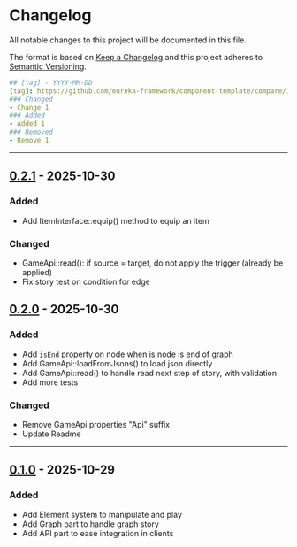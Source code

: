 # Changelog
All notable changes to this project will be documented in this file.

The format is based on [Keep a Changelog](http://keepachangelog.com/en/1.0.0/)
and this project adheres to [Semantic Versioning](http://semver.org/spec/v2.0.0.html).

```yaml
## [tag] - YYYY-MM-DD
[tag]: https://github.com/eureka-framework/component-template/compare/1.0.0...master
### Changed
- Change 1
### Added
- Added 1
### Removed
- Remove 1
```



----

## [0.2.1] - 2025-10-30
[0.2.1]: https://github.com/velkuns/game-text-engine/compare/0.1.0...master
### Added
- Add ItemInterface::equip() method to equip an item
### Changed
- GameApi::read(): if source = target, do not apply the trigger (already be applied)
- Fix story test on condition for edge

## [0.2.0] - 2025-10-30
[0.2.0]: https://github.com/velkuns/game-text-engine/compare/0.1.0...master
### Added
- Add `isEnd` property on node when is node is end of graph
- Add GameApi::loadFromJsons() to load json directly
- Add GameApi::read() to handle read next step of story, with validation
- Add more tests
### Changed
- Remove GameApi properties "Api" suffix
- Update Readme

----

## [0.1.0] - 2025-10-29
[0.1.0]: https://github.com/velkuns/game-text-engine/compare/0.1.0...master
### Added
- Add Element system to manipulate and play
- Add Graph part to handle graph story
- Add API part to ease integration in clients

